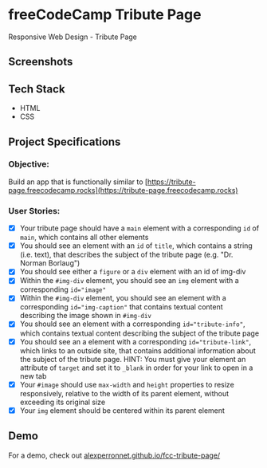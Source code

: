 # freeCodeCamp Tribute Page

Responsive Web Design - Tribute Page

## Screenshots

## Tech Stack

- HTML
- CSS

## Project Specifications

### Objective:

Build an app that is functionally similar to [https://tribute-page.freecodecamp.rocks](https://tribute-page.freecodecamp.rocks)

### User Stories:

- [x] Your tribute page should have a `main` element with a corresponding `id` of `main`, which contains all other elements
- [x] You should see an element with an `id` of `title`, which contains a string (i.e. text), that describes the subject of the tribute page (e.g. "Dr. Norman Borlaug")
- [x] You should see either a `figure` or a `div` element with an id of img-div
- [x] Within the `#img-div` element, you should see an `img` element with a corresponding `id="image"`
- [x] Within the `#img-div` element, you should see an element with a corresponding `id="img-caption"` that contains textual content describing the image shown in `#img-div`
- [x] You should see an element with a corresponding `id="tribute-info"`, which contains textual content describing the subject of the tribute page
- [x] You should see an a element with a corresponding `id="tribute-link"`, which links to an outside site, that contains additional information about the subject of the tribute page. HINT: You must give your element an attribute of `target` and set it to `_blank` in order for your link to open in a new tab
- [x] Your `#image` should use `max-width` and `height` properties to resize responsively, relative to the width of its parent element, without exceeding its original size
- [x] Your `img` element should be centered within its parent element

## Demo

For a demo, check out [alexperronnet.github.io/fcc-tribute-page/](alexperronnet.github.io/fcc-tribute-page/)